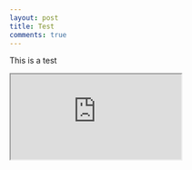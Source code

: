 ```yaml
---
layout: post
title: Test
comments: true
---
```


This is a test

<iframe src="https://docs.google.com/spreadsheets/d/126rEiLRwZHkElVTYkT8Yzp7OexvgASngmw1V4qiWBoI/pubhtml?gid=964892561&amp;single=true&amp;widget=true&amp;headers=false"></iframe>
